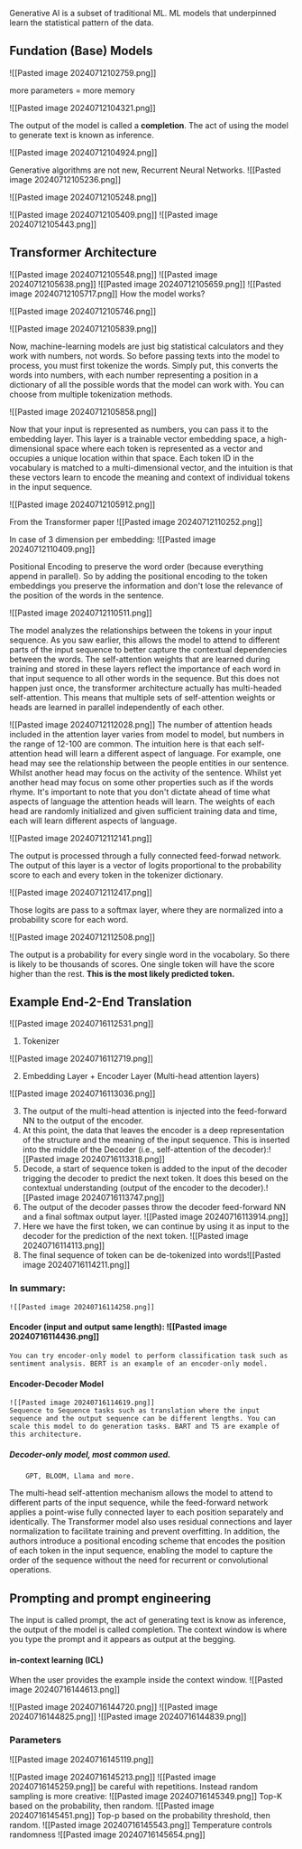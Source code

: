Generative AI is a subset of traditional ML. ML models that underpinned  learn the statistical pattern of the data.

## Fundation (Base) Models 

![[Pasted image 20240712102759.png]]

more parameters = more memory

![[Pasted image 20240712104321.png]]

The output of the model is called a **completion**. The act of using the model to generate text is known as inference. 

![[Pasted image 20240712104924.png]]

Generative algorithms are not new, Recurrent Neural Networks.
![[Pasted image 20240712105236.png]]

![[Pasted image 20240712105248.png]]

![[Pasted image 20240712105409.png]]
![[Pasted image 20240712105443.png]]
## Transformer Architecture
![[Pasted image 20240712105548.png]]
![[Pasted image 20240712105638.png]]
![[Pasted image 20240712105659.png]]
![[Pasted image 20240712105717.png]]
How the model works?

![[Pasted image 20240712105746.png]]

![[Pasted image 20240712105839.png]]

Now, machine-learning models are just big statistical calculators and they work with numbers, not words. So before passing texts into the model to process, you must first tokenize the words. Simply put, this converts the words into numbers, with each number representing a position in a dictionary of all the possible words that the model can work with. You can choose from multiple tokenization methods. 

![[Pasted image 20240712105858.png]]

Now that your input is represented as numbers, you can pass it to the embedding layer. This layer is a trainable vector embedding space, a high-dimensional space where each token is represented as a vector and occupies a unique location within that space. Each token ID in the vocabulary is matched to a multi-dimensional vector, and the intuition is that these vectors learn to encode the meaning and context of individual tokens in the input sequence.

![[Pasted image 20240712105912.png]]

From the Transformer paper
![[Pasted image 20240712110252.png]]

In case of 3 dimension per embedding: 
![[Pasted image 20240712110409.png]]

Positional Encoding to preserve the word order (because everything append in parallel). So by adding the positional encoding to the token embeddings you preserve the information and don't lose the relevance of the position of the words in the sentence. 

![[Pasted image 20240712110511.png]]

The model analyzes the relationships between the tokens in your input sequence. As you saw earlier, this allows the model to attend to different parts of the input sequence to better capture the contextual dependencies between the words. The self-attention weights that are learned during training and stored in these layers reflect the importance of each word in that input sequence to all other words in the sequence. But this does not happen just once, the transformer architecture actually has multi-headed self-attention. This means that multiple sets of self-attention weights or heads are learned in parallel independently of each other. 

![[Pasted image 20240712112028.png]]
The number of attention heads included in the attention layer varies from model to model, but numbers in the range of 12-100 are common. The intuition here is that each self-attention head will learn a different aspect of language. For example, one head may see the relationship between the people entities in our sentence. Whilst another head may focus on the activity of the sentence. Whilst yet another head may focus on some other properties such as if the words rhyme. It's important to note that you don't dictate ahead of time what aspects of language the attention heads will learn. The weights of each head are randomly initialized and given sufficient training data and time, each will learn different aspects of language.

![[Pasted image 20240712112141.png]]

The output is processed through a fully connected feed-forwad network. The output of this layer is a vector of logits proportional to the probability score to each and every token in the tokenizer dictionary.

![[Pasted image 20240712112417.png]]


Those logits are pass to a softmax layer, where they are normalized into a probability score for each word. 

![[Pasted image 20240712112508.png]]

The output is a probability for every single word in the vocabolary. So there is likely to be thousands of scores. One single token will have the score higher than the rest. **This is the most likely predicted token.**

## Example End-2-End Translation
![[Pasted image 20240716112531.png]]

1) Tokenizer

![[Pasted image 20240716112719.png]]

2) Embedding Layer + Encoder Layer (Multi-head attention layers)

![[Pasted image 20240716113036.png]]

3) The output of the multi-head attention is injected into the feed-forward NN to the output of the encoder.
4) At this point, the data that leaves the encoder is a deep representation of the structure and the meaning of the input sequence. This is inserted into the middle of the Decoder (i.e., self-attention of the decoder):![[Pasted image 20240716113318.png]]
5) Decode, a start of sequence token is added to the input of the decoder trigging the decoder to predict the next token. It does this besed on the contextual understanding (output of the encoder to the decoder).![[Pasted image 20240716113747.png]]
6) The output of the decoder passes throw the decoder feed-forward NN and a final softmax output layer. ![[Pasted image 20240716113914.png]]
7) Here we have the first token, we can continue by using it as input to the decoder for the prediction of the next token.  ![[Pasted image 20240716114113.png]]
8) The final sequence of token can be de-tokenized into words![[Pasted image 20240716114211.png]]
### In summary: 
	![[Pasted image 20240716114258.png]]
#### Encoder (input and output same length): ![[Pasted image 20240716114436.png]]
	You can try encoder-only model to perform classification task such as sentiment analysis. BERT is an example of an encoder-only model. 
	
#### Encoder-Decoder Model 
	![[Pasted image 20240716114619.png]]
	Sequence to Sequence tasks such as translation where the input sequence and the output sequence can be different lengths. You can scale this model to do generation tasks. BART and T5 are example of this architecture. 
	
##### Decoder-only model, most common used. 
		GPT, BLOOM, Llama and more. 
		
The multi-head self-attention mechanism allows the model to attend to different parts of the input sequence, while the feed-forward network applies a point-wise fully connected layer to each position separately and identically. The Transformer model also uses residual connections and layer normalization to facilitate training and prevent overfitting. In addition, the authors introduce a positional encoding scheme that encodes the position of each token in the input sequence, enabling the model to capture the order of the sequence without the need for recurrent or convolutional operations.

## Prompting and prompt engineering

The input is called prompt, the act of generating text is know as inference, the output of the model is called completion.
The context window is where you type the prompt and it appears as output at the begging. 

#### in-context learning (ICL)
When the user provides the example inside the context window. 
![[Pasted image 20240716144613.png]]

![[Pasted image 20240716144720.png]]
![[Pasted image 20240716144825.png]]
![[Pasted image 20240716144839.png]]

### Parameters 
![[Pasted image 20240716145119.png]]

![[Pasted image 20240716145213.png]]
![[Pasted image 20240716145259.png]]
be careful with repetitions. Instead random sampling is more creative:
![[Pasted image 20240716145349.png]]
Top-K based on the probability, then random.
![[Pasted image 20240716145451.png]]
Top-p based on the probability threshold, then random. 
![[Pasted image 20240716145543.png]]
Temperature controls randomness
![[Pasted image 20240716145654.png]]